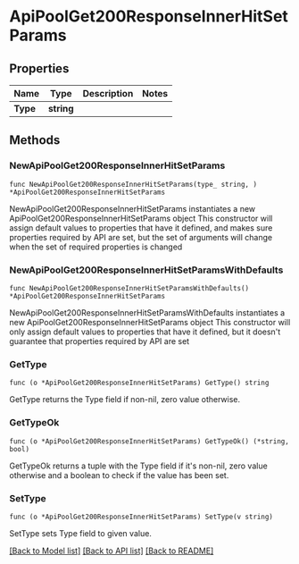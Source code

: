# ApiPoolGet200ResponseInnerHitSetParams

## Properties

Name | Type | Description | Notes
------------ | ------------- | ------------- | -------------
**Type** | **string** |  | 

## Methods

### NewApiPoolGet200ResponseInnerHitSetParams

`func NewApiPoolGet200ResponseInnerHitSetParams(type_ string, ) *ApiPoolGet200ResponseInnerHitSetParams`

NewApiPoolGet200ResponseInnerHitSetParams instantiates a new ApiPoolGet200ResponseInnerHitSetParams object
This constructor will assign default values to properties that have it defined,
and makes sure properties required by API are set, but the set of arguments
will change when the set of required properties is changed

### NewApiPoolGet200ResponseInnerHitSetParamsWithDefaults

`func NewApiPoolGet200ResponseInnerHitSetParamsWithDefaults() *ApiPoolGet200ResponseInnerHitSetParams`

NewApiPoolGet200ResponseInnerHitSetParamsWithDefaults instantiates a new ApiPoolGet200ResponseInnerHitSetParams object
This constructor will only assign default values to properties that have it defined,
but it doesn't guarantee that properties required by API are set

### GetType

`func (o *ApiPoolGet200ResponseInnerHitSetParams) GetType() string`

GetType returns the Type field if non-nil, zero value otherwise.

### GetTypeOk

`func (o *ApiPoolGet200ResponseInnerHitSetParams) GetTypeOk() (*string, bool)`

GetTypeOk returns a tuple with the Type field if it's non-nil, zero value otherwise
and a boolean to check if the value has been set.

### SetType

`func (o *ApiPoolGet200ResponseInnerHitSetParams) SetType(v string)`

SetType sets Type field to given value.



[[Back to Model list]](../README.md#documentation-for-models) [[Back to API list]](../README.md#documentation-for-api-endpoints) [[Back to README]](../README.md)


